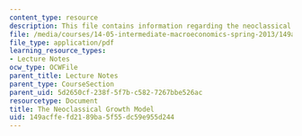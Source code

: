```yaml
---
content_type: resource
description: This file contains information regarding the neoclassical growth model.
file: /media/courses/14-05-intermediate-macroeconomics-spring-2013/149acffefd2189ba5f55dc59e955d244_MIT14_05S13_LecNot_Ramsey.pdf
file_type: application/pdf
learning_resource_types:
- Lecture Notes
ocw_type: OCWFile
parent_title: Lecture Notes
parent_type: CourseSection
parent_uid: 5d2650cf-238f-5f7b-c582-7267bbe526ac
resourcetype: Document
title: The Neoclassical Growth Model
uid: 149acffe-fd21-89ba-5f55-dc59e955d244
---
```

